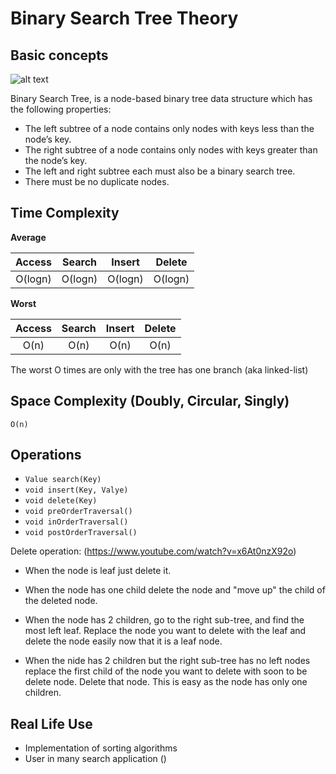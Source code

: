# Binary Search Tree Theory


## Basic concepts

![alt text](https://upload.wikimedia.org/wikipedia/commons/thumb/d/da/Binary_search_tree.svg/288px-Binary_search_tree.svg.png "BST")

Binary Search Tree, is a node-based binary tree data structure which has the following properties:

- The left subtree of a node contains only nodes with keys less than the node’s key.
- The right subtree of a node contains only nodes with keys greater than the node’s key.
- The left and right subtree each must also be a binary search tree.
- There must be no duplicate nodes.

## Time Complexity
**Average**

| Access | Search | Insert | Delete |
|:-------:|:-------:|:-------:|:-------:|
| O(logn) |O(logn)  | O(logn) | O(logn)  |

**Worst**

| Access | Search | Insert | Delete |
|:-------:|:-------:|:-------:|:-------:|
| O(n) | O(n) | O(n) | O(n) |

The worst O times are only with the tree has one branch (aka linked-list)

## Space Complexity (Doubly, Circular, Singly)
`O(n)`

## Operations
- `Value search(Key)`
- `void insert(Key, Valye)`
- `void delete(Key)`
- `void preOrderTraversal()`
- `void inOrderTraversal()`
- `void postOrderTraversal()`

Delete operation: (https://www.youtube.com/watch?v=x6At0nzX92o)

- When the node is leaf just delete it.

- When the node has one child delete the node and "move up" the child
of the deleted node.

- When the node has 2 children, go to the right sub-tree, and find the most
left leaf. Replace the node you want to delete with the leaf and delete the node
easily now that it is a leaf node.

- When the nide has 2 children but the right sub-tree has no left nodes replace
the first child of the node you want to delete with soon to be delete node.
Delete that node. This is easy as the node has only one children.

## Real Life Use

- Implementation of sorting algorithms
- User in many search application ()

